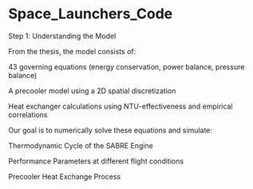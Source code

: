 # Space_Launchers_Code
Step 1: Understanding the Model

From the thesis, the model consists of:

43 governing equations (energy conservation, power balance, pressure balance)

A precooler model using a 2D spatial discretization

Heat exchanger calculations using NTU-effectiveness and empirical correlations

Our goal is to numerically solve these equations and simulate:

Thermodynamic Cycle of the SABRE Engine

Performance Parameters at different flight conditions

Precooler Heat Exchange Process

